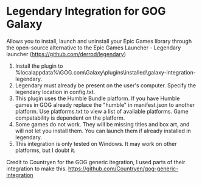 # Legendary Integration for GOG Galaxy

Allows you to install, launch and uninstall your Epic Games library through the open-source alternative to the Epic Games Launcher - Legendary launcher (https://github.com/derrod/legendary)

1. Install the plugin to %localappdata%\GOG.com\Galaxy\plugins\installed\galaxy-integration-legendary.
2. Legendary must already be present on the user's computer. Specify the legendary location in config.txt.
3. This plugin uses the Humble Bundle platform. If you have Humble games in GOG already replace the "humble" in manifest.json to another platform. Use platforms.txt to view a list of available platforms. Game compatability is dependent on the platform.
4. Some games do not work. They will be missing titles and box art, and will not let you install them. You can launch them if already installed in legendary.
5. This integration is only tested on Windows. It may work on other platforms, but I doubt it.

Credit to Countryen for the GOG generic itegration, I used parts of their integration to make this.
https://github.com/Countryen/gog-generic-integration
